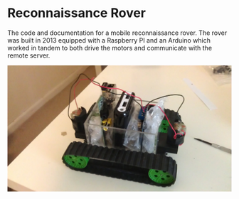 Reconnaissance Rover
====================

The code and documentation for a mobile reconnaissance rover. The rover was built in 2013 equipped with a Raspberry PI and an Arduino which worked in tandem to both drive the motors and communicate with the remote server.

![](uk.co.dereksewell/src/uk/co/dereksewell/pibot/images/nowires.jpg)
